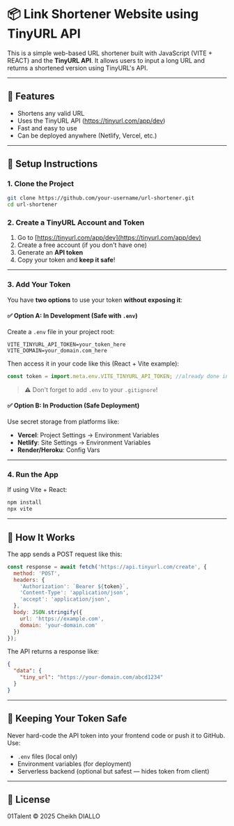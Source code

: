 # 📦 Link Shortener Website using TinyURL API

This is a simple web-based URL shortener built with JavaScript (VITE + REACT) and the **TinyURL API**. It allows users to input a long URL and returns a shortened version using TinyURL's API.

---

## 🚀 Features

- Shortens any valid URL
- Uses the TinyURL API (https://tinyurl.com/app/dev)
- Fast and easy to use
- Can be deployed anywhere (Netlify, Vercel, etc.)

---

## 🔧 Setup Instructions

### 1. Clone the Project

```bash
git clone https://github.com/your-username/url-shortener.git
cd url-shortener
```

### 2. Create a TinyURL Account and Token

1. Go to [https://tinyurl.com/app/dev](https://tinyurl.com/app/dev)
2. Create a free account (if you don't have one)
3. Generate an **API token**
4. Copy your token and **keep it safe**!

---

### 3. Add Your Token

You have **two options** to use your token **without exposing it**:

#### ✅ Option A: In Development (Safe with `.env`)

Create a `.env` file in your project root:

```
VITE_TINYURL_API_TOKEN=your_token_here
VITE_DOMAIN=your_domain.com_here
```

Then access it in your code like this (React + Vite example):

```js
const token = import.meta.env.VITE_TINYURL_API_TOKEN; //already done in the code
```

> ⚠️ Don't forget to add `.env` to your `.gitignore`!

#### ✅ Option B: In Production (Safe Deployment)
Use secret storage from platforms like:
- **Vercel**: Project Settings → Environment Variables
- **Netlify**: Site Settings → Environment Variables
- **Render/Heroku**: Config Vars

---

### 4. Run the App

If using Vite + React:

```bash
npm install
npx vite
```

---

## 🔗 How It Works

The app sends a POST request like this:

```js
const response = await fetch('https://api.tinyurl.com/create', {
  method: 'POST',
  headers: {
    'Authorization': `Bearer ${token}`,
    'Content-Type': 'application/json',
    'accept': 'application/json',
  },
  body: JSON.stringify({
    url: 'https://example.com',
    domain: 'your-domain.com'
  })
});
```

The API returns a response like:

```json
{
  "data": {
    "tiny_url": "https://your-domain.com/abcd1234"
  }
}
```

---

## 🔐 Keeping Your Token Safe

Never hard-code the API token into your frontend code or push it to GitHub. Use:

- `.env` files (local only)
- Environment variables (for deployment)
- Serverless backend (optional but safest — hides token from client)

---

## 📄 License

01Talent © 2025 Cheikh DIALLO
